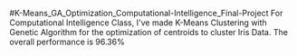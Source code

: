 #K-Means_GA_Optimization_Computational-Intelligence_Final-Project
For Computational Intelligence Class, I've made K-Means Clustering with Genetic Algorithm for the optimization of centroids to cluster Iris Data. The overall performance is 96.36%
